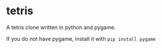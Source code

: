 # tetris
A tetris clone written in python and pygame.

If you do not have pygame, install it with `pip install pygame`
